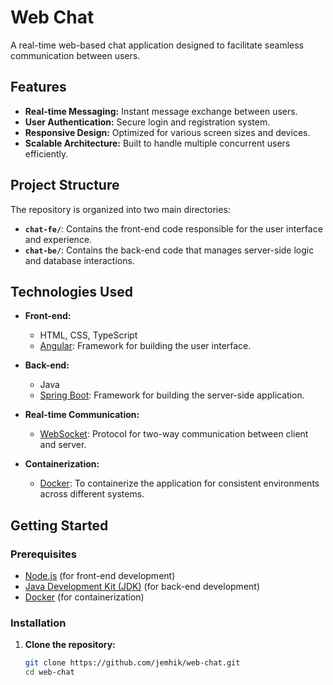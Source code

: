 # Web Chat

A real-time web-based chat application designed to facilitate seamless communication between users.

## Features

- **Real-time Messaging:** Instant message exchange between users.
- **User Authentication:** Secure login and registration system.
- **Responsive Design:** Optimized for various screen sizes and devices.
- **Scalable Architecture:** Built to handle multiple concurrent users efficiently.

## Project Structure

The repository is organized into two main directories:

- **`chat-fe/`**: Contains the front-end code responsible for the user interface and experience.
- **`chat-be/`**: Contains the back-end code that manages server-side logic and database interactions.

## Technologies Used

- **Front-end:**
    - HTML, CSS, TypeScript
    - [Angular](https://angular.io/): Framework for building the user interface.

- **Back-end:**
    - Java
    - [Spring Boot](https://spring.io/projects/spring-boot): Framework for building the server-side application.

- **Real-time Communication:**
    - [WebSocket](https://developer.mozilla.org/en-US/docs/Web/API/WebSockets_API): Protocol for two-way communication between client and server.

- **Containerization:**
    - [Docker](https://www.docker.com/): To containerize the application for consistent environments across different systems.

## Getting Started

### Prerequisites

- [Node.js](https://nodejs.org/) (for front-end development)
- [Java Development Kit (JDK)](https://www.oracle.com/java/technologies/javase-jdk11-downloads.html) (for back-end development)
- [Docker](https://www.docker.com/get-started) (for containerization)

### Installation

1. **Clone the repository:**

   ```bash
   git clone https://github.com/jemhik/web-chat.git
   cd web-chat
